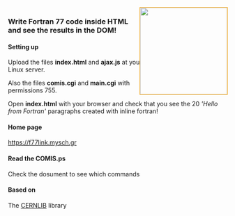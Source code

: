 <img src="https://github.com/yioryhos/f77html/blob/F77HTML/logo.png" style="width:200px;border:solid 1px orange;float:right"/>

### Write Fortran 77 code inside HTML and see the results in the DOM!

#### Setting up

Upload the files <b>index.html</b> and <b>ajax.js</b> at you Linux server. 

Also the files <b>comis.cgi</b> and <b>main.cgi</b> with permissions 755.

Open <b>index.html</b> with your browser and check that you see the 20 <i>'Hello from Fortran'</i> paragraphs created with inline fortran!

#### Home page
https://f77link.mysch.gr

#### Read the COMIS.ps
Check the dosument to see which commands 

#### Based on
The <a href='' target='_blank'>CERNLIB</a> library
